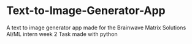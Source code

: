 # Text-to-Image-Generator-App
A text to image generator app made for the Brainwave Matrix Solutions AI/ML intern week 2 Task made with python 
